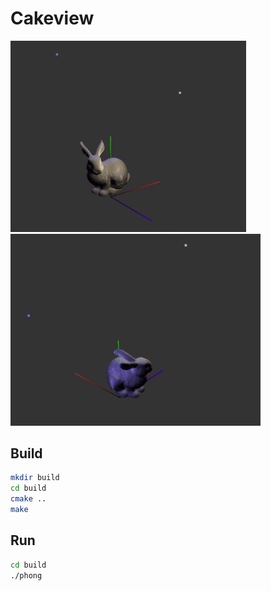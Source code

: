 # Cakeview

<p>
    <img width="377" alt="Example 1" src="preview1.png"/>
    <img width="400" alt="Example 2" src="preview2.png"/>
</p>

## Build
```bash
mkdir build
cd build
cmake ..
make
```

## Run
```bash
cd build
./phong
```